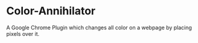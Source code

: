 # Color-Annihilator
A Google Chrome Plugin which changes all color on a webpage by placing pixels over it.
